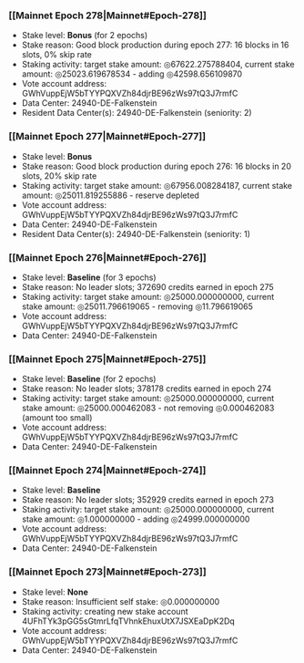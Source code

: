 ### [[Mainnet Epoch 278|Mainnet#Epoch-278]]
* Stake level: **Bonus** (for 2 epochs)
* Stake reason: Good block production during epoch 277: 16 blocks in 16 slots, 0% skip rate
* Staking activity: target stake amount: ◎67622.275788404, current stake amount: ◎25023.619678534 - adding ◎42598.656109870
* Vote account address: GWhVuppEjW5bTYYPQXVZh84djrBE96zWs97tQ3J7rmfC
* Data Center: 24940-DE-Falkenstein
* Resident Data Center(s): 24940-DE-Falkenstein (seniority: 2)
### [[Mainnet Epoch 277|Mainnet#Epoch-277]]
* Stake level: **Bonus**
* Stake reason: Good block production during epoch 276: 16 blocks in 20 slots, 20% skip rate
* Staking activity: target stake amount: ◎67956.008284187, current stake amount: ◎25011.819255886 - reserve depleted
* Vote account address: GWhVuppEjW5bTYYPQXVZh84djrBE96zWs97tQ3J7rmfC
* Data Center: 24940-DE-Falkenstein
* Resident Data Center(s): 24940-DE-Falkenstein (seniority: 1)
### [[Mainnet Epoch 276|Mainnet#Epoch-276]]
* Stake level: **Baseline** (for 3 epochs)
* Stake reason: No leader slots; 372690 credits earned in epoch 275
* Staking activity: target stake amount: ◎25000.000000000, current stake amount: ◎25011.796619065 - removing ◎11.796619065
* Vote account address: GWhVuppEjW5bTYYPQXVZh84djrBE96zWs97tQ3J7rmfC
* Data Center: 24940-DE-Falkenstein
### [[Mainnet Epoch 275|Mainnet#Epoch-275]]
* Stake level: **Baseline** (for 2 epochs)
* Stake reason: No leader slots; 378178 credits earned in epoch 274
* Staking activity: target stake amount: ◎25000.000000000, current stake amount: ◎25000.000462083 - not removing ◎0.000462083 (amount too small)
* Vote account address: GWhVuppEjW5bTYYPQXVZh84djrBE96zWs97tQ3J7rmfC
* Data Center: 24940-DE-Falkenstein
### [[Mainnet Epoch 274|Mainnet#Epoch-274]]
* Stake level: **Baseline**
* Stake reason: No leader slots; 352929 credits earned in epoch 273
* Staking activity: target stake amount: ◎25000.000000000, current stake amount: ◎1.000000000 - adding ◎24999.000000000
* Vote account address: GWhVuppEjW5bTYYPQXVZh84djrBE96zWs97tQ3J7rmfC
* Data Center: 24940-DE-Falkenstein
### [[Mainnet Epoch 273|Mainnet#Epoch-273]]
* Stake level: **None**
* Stake reason: Insufficient self stake: ◎0.000000000
* Staking activity: creating new stake account 4UFhTYk3pGG5sGtmrLfqTVhnkEhuxUtX7JSXEaDpK2Dq
* Vote account address: GWhVuppEjW5bTYYPQXVZh84djrBE96zWs97tQ3J7rmfC
* Data Center: 24940-DE-Falkenstein